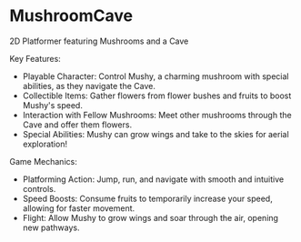 # MushroomCave

2D Platformer featuring Mushrooms and a Cave

Key Features:
<ul> 
<li>Playable Character: Control Mushy, a charming mushroom with special abilities, as they navigate the Cave.
<li>Collectible Items: Gather flowers from flower bushes and fruits to boost Mushy's speed.
<li>Interaction with Fellow Mushrooms: Meet other mushrooms through the Cave and offer them flowers.
<li>Special Abilities: Mushy can grow wings and take to the skies for aerial exploration!
</ul>

Game Mechanics:
<ul> 
<li>Platforming Action: Jump, run, and navigate with smooth and intuitive controls.
<li>Speed Boosts: Consume fruits to temporarily increase your speed, allowing for faster movement.
<li>Flight: Allow Mushy to grow wings and soar through the air, opening new pathways.
</ul>
